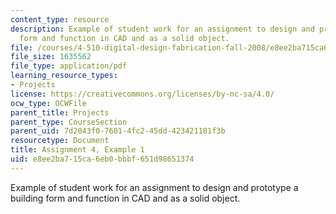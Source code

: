 ```yaml
---
content_type: resource
description: Example of student work for an assignment to design and prototype a building
  form and function in CAD and as a solid object.
file: /courses/4-510-digital-design-fabrication-fall-2008/e8ee2ba715ca6eb0bbbf651d98651374_assn4_example1.pdf
file_size: 1635562
file_type: application/pdf
learning_resource_types:
- Projects
license: https://creativecommons.org/licenses/by-nc-sa/4.0/
ocw_type: OCWFile
parent_title: Projects
parent_type: CourseSection
parent_uid: 7d2043f0-7601-4fc2-45dd-423421181f3b
resourcetype: Document
title: Assignment 4, Example 1
uid: e8ee2ba7-15ca-6eb0-bbbf-651d98651374
---
```

Example of student work for an assignment to design and prototype a building form and function in CAD and as a solid object.